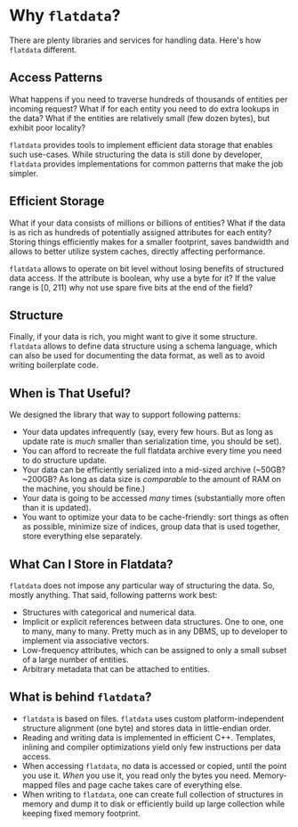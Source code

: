 # Why `flatdata`?

There are plenty libraries and services for handling data. Here's how `flatdata` different.

## Access Patterns

What happens if you need to traverse hundreds of
thousands of entities per incoming request? What if for each entity you
need to do extra lookups in the data? What if the entities are
relatively small (few dozen bytes), but exhibit poor locality?

`flatdata` provides tools to implement efficient data storage that
enables such use-cases. While structuring the data is still done by
developer, `flatdata` provides implementations for common patterns
that make the job simpler.

## Efficient Storage

What if your data consists of millions or
billions of entities? What if the data is as rich as hundreds of
potentially assigned attributes for each entity? Storing things
efficiently makes for a smaller footprint, saves bandwidth and allows to
better utilize system caches, directly affecting performance.

`flatdata` allows to operate on bit level without losing benefits of
structured data access. If the attribute is boolean, why use a byte for
it? If the value range is [0, 211) why not use spare five bits at the
end of the field?

## Structure

Finally, if your data is rich, you might want to give it
some structure. `flatdata` allows to define data structure using a
schema language, which can also be used for documenting the data format,
as well as to avoid writing boilerplate code.

## When is That Useful?

We designed the library that way to support following patterns:

-  Your data updates infrequently (say, every few hours. But as long as
   update rate is *much* smaller than serialization time, you should be
   set).
-  You can afford to recreate the full flatdata archive every time you
   need to do structure update.
-  Your data can be efficiently serialized into a mid-sized archive
   (~50GB? ~200GB? As long as data size is *comparable* to the amount of
   RAM on the machine, you should be fine.)
-  Your data is going to be accessed *many* times (substantially more
   often than it is updated).
-  You want to optimize your data to be cache-friendly: sort things as
   often as possible, minimize size of indices, group data that is used
   together, store everything else separately.

## What Can I Store in Flatdata?

`flatdata` does not impose any particular way of structuring the data.
So, mostly anything. That said, following patterns work best:

-  Structures with categorical and numerical data.
-  Implicit or explicit references between data structures. One to one,
   one to many, many to many. Pretty much as in any DBMS, up to
   developer to implement via associative vectors.
-  Low-frequency attributes, which can be assigned to only a small
   subset of a large number of entities.
-  Arbitrary metadata that can be attached to entities.

## What is behind `flatdata`?

-  `flatdata` is based on files. `flatdata` uses custom
   platform-independent structure alignment (one byte) and stores data
   in little-endian order.
-  Reading and writing data is implemented in efficient C++. Templates,
   inlining and compiler optimizations yield only few instructions per
   data access.
-  When accessing `flatdata`, no data is accessed or copied, until the
   point you use it. *When* you use it, you read only the bytes you
   need. Memory-mapped files and page cache takes care of everything
   else.
-  When writing to `flatdata`, one can create full collection of
   structures in memory and dump it to disk or efficiently build up
   large collection while keeping fixed memory footprint.
